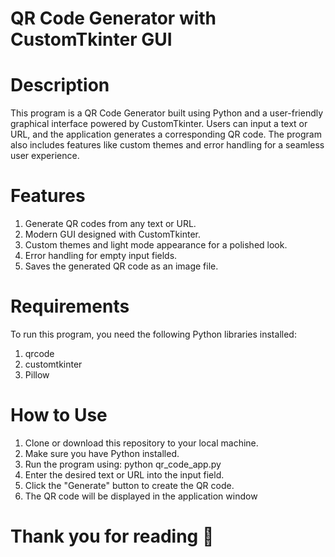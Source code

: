 # QR Code Generator with CustomTkinter GUI

# Description
This program is a QR Code Generator built using Python and a user-friendly graphical interface powered by CustomTkinter. Users can input a text or URL, and the application generates a corresponding QR code. The program also includes features like custom themes and error handling for a seamless user experience.

# Features
1. Generate QR codes from any text or URL.
2. Modern GUI designed with CustomTkinter.
3. Custom themes and light mode appearance for a polished look.
4. Error handling for empty input fields.
5. Saves the generated QR code as an image file.

# Requirements
To run this program, you need the following Python libraries installed:
1. qrcode
2. customtkinter
3. Pillow

# How to Use
1. Clone or download this repository to your local machine.
2. Make sure you have Python installed.
3. Run the program using:
     python qr_code_app.py
4. Enter the desired text or URL into the input field.
5. Click the "Generate" button to create the QR code.
6. The QR code will be displayed in the application window

# Thank you for reading 🤝


